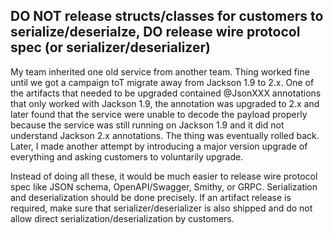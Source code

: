 ## DO NOT release structs/classes for customers to serialize/deserialze, DO release wire protocol spec (or serializer/deserializer)

My team inherited one old service from another team. Thing worked fine until we got a campaign toT migrate away from Jackson 1.9 to 2.x. One of the artifacts that needed to be upgraded contained @JsonXXX annotations that only worked with Jackson 1.9, the annotation was upgraded to 2.x and later found that the service were unable to decode the payload properly because the service was still running on Jackson 1.9 and it did not understand Jackson 2.x annotations. The thing was eventually rolled back. Later, I made another attempt by introducing a major version upgrade of everything and asking customers to voluntarily upgrade.

Instead of doing all these, it would be much easier to release wire protocol spec like JSON schema, OpenAPI/Swagger, Smithy, or GRPC. Serialization and deserialization should be done precisely. If an artifact release is required, make sure that serializer/deserializer is also shipped and do not allow direct serialization/deserialization by customers.
